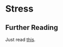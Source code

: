 # Stress

## Further Reading

Just read [this](https://wiki.purduesigbots.com/hardware/design-fundamentals/internal-forces-stress).
